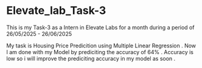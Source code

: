 # Elevate_lab_Task-3
This is my Task-3 as a Intern in Elevate Labs for a month during a period of 26/05/2025 - 26/06/2025

My task is Housing Price Predicition using Multiple Linear Regression . Now I am done with my Model by prediciting the accuracy of 64% . Accuracy is low so i will improve the prediciting accuracy in my model as soon .
